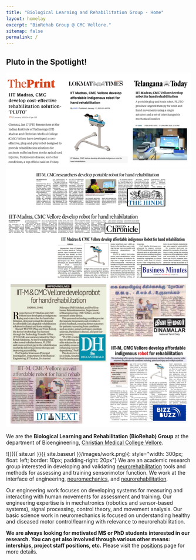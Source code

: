 ```yaml
---
title: "Biological Learning and Rehabilitation Group - Home"
layout: homelay
excerpt: "BioRehab Group @ CMC Vellore."
sitemap: false
permalink: /
---
```

<h2 class="pluto-heading">Pluto in the Spotlight!</h2>

<div class="home-slideshow">
  <img src="/images/home_highlights/pluto_news1.png" alt="Pluto News 1">
  <img src="/images/home_highlights/pluto_news2.png" alt="Pluto News 2">
  <img src="/images/home_highlights/pluto_news3.png" alt="Pluto News 3">
</div>

We are the **Biological Learning and Rehabilitation (BioRehab) Group** at the department of Bioengineering, [Christian Medical College Vellore](https://www.cmch-vellore.edu/).

![]({{ site.url }}{{ site.baseurl }}/images/work.png){: style="width: 300px; float: left; border: 10px; padding-right: 20px"} We are an academic research group interested in developing and validating [neurorehabilitation](https://en.wikipedia.org/wiki/Neurorehabilitation) tools and methods for assessing and training sensorimotor function. We work at the interface of engineering, [neuromechanics](https://en.wikipedia.org/wiki/Neuromechanics), and [neurorehabilitation](https://en.wikipedia.org/wiki/Neurorehabilitation).

Our engineering work focuses on developing systems for measuring and interacting with human movements for assessment and training. Our engineering expertise is in mechatronics (robotics and sensor-based systems), signal processing, control theory, and movement analysis. Our basic science work in neuromechanics is focused on understanding healthy and diseased motor control/learning with relevance to neurorehabilitation.

**We are always looking for motivated MS or PhD students interested in our research. You can get also involved through various other means: interships, project staff positions, etc.** Please visit the [positions](/vacancies) page for more details.
